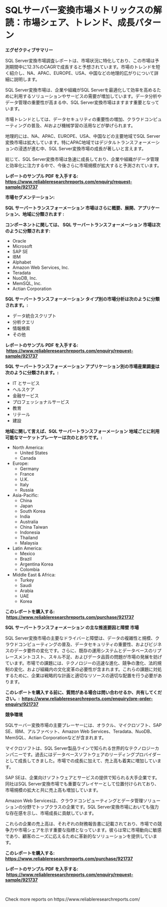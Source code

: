 <p><h1>SQLサーバー変換市場メトリックスの解読：市場シェア、トレンド、成長パターン</h1></p><p><strong>エグゼクティブサマリー</strong></p>
<p><p>SQL Server変換市場調査レポートは、市場状況に特化しており、この市場は予測期間中に12.3%のCAGRで成長すると予想されています。市場のトレンドを短く紹介し、NA、APAC、EUROPE、USA、中国などの地理的広がりについて詳細に説明します。</p><p>SQL Server変換市場は、企業や組織がSQL Serverを最適化して効率を高めるために利用するソリューションやサービスの需要が増加しています。データ分析やデータ管理の重要性が高まる中、SQL Server変換市場はますます重要となっています。</p><p>市場トレンドとしては、データセキュリティの重要性の増加、クラウドコンピューティングの普及、AIおよび機械学習の活用などが挙げられます。</p><p>地理的には、NA、APAC、EUROPE、USA、中国などの主要地域でSQL Server変換市場は拡大しています。特にAPAC地域ではデジタルトランスフォーメーションの浸透が進む中、SQL Server変換市場の成長が著しいと言えます。</p><p>総じて、SQL Server変換市場は急速に成長しており、企業や組織がデータ管理と効率化に注力する中で、今後さらに市場規模が拡大すると予測されています。</p></p>
<p><strong>レポートのサンプル PDF を入手する: <a href="https://www.reliableresearchreports.com/enquiry/request-sample/921737">https://www.reliableresearchreports.com/enquiry/request-sample/921737</a></strong></p>
<p><strong>市場セグメンテーション:</strong></p>
<p><strong> SQL サーバートランスフォーメーション 市場はさらに概要、展開、アプリケーション、地域に分類されます :</strong></p>
<p><strong>コンポーネントに関しては、 SQL サーバートランスフォーメーション 市場は次のように分類されます: &nbsp;</strong></p>
<p><ul><li>Oracle</li><li>Microsoft</li><li>SAP SE</li><li>IBM</li><li>Alphabet</li><li>Amazon Web Services, Inc.</li><li>Teradata</li><li>NuoDB, Inc.</li><li>MemSQL, Inc.</li><li>Actian Corporation</li></ul></p>
<p><strong> SQL サーバートランスフォーメーション タイプ別の市場分析は次のように分類されます。:</strong></p>
<p><ul><li>データ統合スクリプト</li><li>分析クエリ</li><li>情報検索</li><li>その他</li></ul></p>
<p><strong>レポートのサンプル PDF を入手する: &nbsp;<a href="https://www.reliableresearchreports.com/enquiry/request-sample/921737">https://www.reliableresearchreports.com/enquiry/request-sample/921737</a></strong></p>
<p><strong> SQL サーバートランスフォーメーション アプリケーション別の市場産業調査は次のように分類されます。:</strong></p>
<p><ul><li>IT とサービス</li><li>ヘルスケア</li><li>金融サービス</li><li>プロフェッショナルサービス</li><li>教育</li><li>リテール</li><li>建設</li></ul></p>
<p><strong>地域に関して言えば、SQL サーバートランスフォーメーション 地域ごとに利用可能なマーケットプレーヤーは次のとおりです。:</strong></p>
<p><ul>
    <li>
        North America:
        <ul>
            <li>United States</li>
            <li>Canada</li>
        </ul>
    </li>
    <li>
        Europe:
        <ul>
            <li>Germany</li>
            <li>France</li>
            <li>U.K.</li>
            <li>Italy</li>
            <li>Russia</li>
        </ul>
    </li>
    <li>
        Asia-Pacific:
        <ul>
            <li>China</li>
            <li>Japan</li>
            <li>South Korea</li>
            <li>India</li>
            <li>Australia</li>
            <li>China Taiwan</li>
            <li>Indonesia</li>
            <li>Thailand</li>
            <li>Malaysia</li>
        </ul>
    </li>
    <li>
        Latin America:
        <ul>
            <li>Mexico</li>
            <li>Brazil</li>
            <li>Argentina Korea</li>
            <li>Colombia</li>
        </ul>
    </li>
    <li>
        Middle East & Africa:
        <ul>
            <li>Turkey</li>
            <li>Saudi</li>
            <li>Arabia</li>
            <li>UAE</li>
            <li>Korea</li>
        </ul>
    </li>
    </ul></p>
<p><strong>このレポートを購入する: &nbsp;<a href="https://www.reliableresearchreports.com/purchase/921737">https://www.reliableresearchreports.com/purchase/921737</a></strong></p>
<p><strong>SQL サーバートランスフォーメーション の主な推進要因と障壁 市場</strong></p>
<p><p>SQL Server変換市場の主要なドライバーと障壁は、データの複雑性と規模、クラウドコンピューティングの普及、データセキュリティの重要性、およびビジネスのデータ要件の変化です。さらに、既存の運用システムとデータベースのリプレースメントコスト、スキル不足、およびデータ品質の問題が市場の発展を妨げています。市場での課題には、テクノロジーの迅速な進化、競争の激化、法的規制の変化、および組織内の文化変革の必要性が含まれます。これらの課題に対処するために、企業は戦略的な計画と適切なリソースの適切な配置を行う必要があります。</p></p>
<p><strong>このレポートを購入する前に、質問がある場合は問い合わせるか、共有してください。:&nbsp; <a href="https://www.reliableresearchreports.com/enquiry/pre-order-enquiry/921737">https://www.reliableresearchreports.com/enquiry/pre-order-enquiry/921737</a></strong></p>
<p><strong>競争環境</strong></p>
<p><p>SQLサーバー変換市場の主要プレーヤーには、オラクル、マイクロソフト、SAP SE、IBM、アルファベット、Amazon Web Services、Teradata、NuoDB、MemSQL、Actian Corporationなどが含まれます。</p><p>マイクロソフトは、SQL Server製品ラインで知られる世界的なテクノロジーカンパニーです。過去にはデータベースソフトウェアのリーディングプロバイダーとして成長してきました。市場での成長に加えて、売上高も着実に増加しています。</p><p>SAP SEは、企業向けソフトウェアとサービスの提供で知られる大手企業です。同社はSQL Server変換市場でも重要なプレイヤーとして位置付けられており、市場規模の拡大と共に売上高も増加しています。</p><p>Amazon Web Servicesは、クラウドコンピューティングとデータ管理ソリューションの分野でトップクラスの企業です。SQL Server変換市場においても強力な存在感を示し、市場成長に貢献しています。</p><p>これらの企業の売上高は、それぞれの財務報告書に記載されており、市場での競争力や市場シェアを示す重要な指標となっています。彼らは常に市場動向に敏感であり、顧客のニーズに応えるために革新的なソリューションを提供しています。</p></p>
<p><strong>このレポートを購入する: &nbsp; <a href="https://www.reliableresearchreports.com/purchase/921737">https://www.reliableresearchreports.com/purchase/921737</a></strong></p>
<p><strong>レポートのサンプル PDF を入手する: &nbsp;<a href="https://www.reliableresearchreports.com/enquiry/request-sample/921737">https://www.reliableresearchreports.com/enquiry/request-sample/921737</a></strong><strong></strong></p>
<p>&nbsp;</p>
<p>Check more reports on https://www.reliableresearchreports.com/</p>